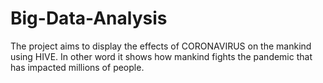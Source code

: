# Big-Data-Analysis
The project aims to display the effects of CORONAVIRUS on the mankind using HIVE. In other word it shows how mankind fights the pandemic that has impacted millions of people.
